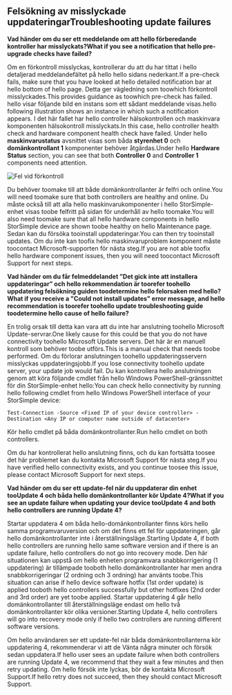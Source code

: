 <!--author=alkohli last changed: 03/17/16-->

## <a name="troubleshooting-update-failures"></a><span data-ttu-id="e6835-101">Felsökning av misslyckade uppdateringar</span><span class="sxs-lookup"><span data-stu-id="e6835-101">Troubleshooting update failures</span></span>
<span data-ttu-id="e6835-102">**Vad händer om du ser ett meddelande om att hello förberedande kontroller har misslyckats?**</span><span class="sxs-lookup"><span data-stu-id="e6835-102">**What if you see a notification that hello pre-upgrade checks have failed?**</span></span>

<span data-ttu-id="e6835-103">Om en förkontroll misslyckas, kontrollerar du att du har tittat i hello detaljerad meddelandefältet på hello hello sidans nederkant.</span><span class="sxs-lookup"><span data-stu-id="e6835-103">If a pre-check fails, make sure that you have looked at hello detailed notification bar at hello bottom of hello page.</span></span> <span data-ttu-id="e6835-104">Detta ger vägledning som toowhich förkontroll misslyckades.</span><span class="sxs-lookup"><span data-stu-id="e6835-104">This provides guidance as toowhich pre-check has failed.</span></span> <span data-ttu-id="e6835-105">hello visar följande bild en instans som ett sådant meddelande visas.</span><span class="sxs-lookup"><span data-stu-id="e6835-105">hello following illustration shows an instance in which such a notification appears.</span></span> <span data-ttu-id="e6835-106">I det här fallet har hello controller hälsokontrollen och maskinvara komponenten hälsokontroll misslyckats.</span><span class="sxs-lookup"><span data-stu-id="e6835-106">In this case, hello controller health check and hardware component health check have failed.</span></span> <span data-ttu-id="e6835-107">Under hello **maskinvarustatus** avsnittet visas som båda **styrenhet 0** och **domänkontrollant 1** komponenter behöver åtgärdas.</span><span class="sxs-lookup"><span data-stu-id="e6835-107">Under hello **Hardware Status** section, you can see that both **Controller 0** and **Controller 1** components need attention.</span></span>

  ![Fel vid förkontroll](./media/storsimple-install-troubleshooting/HCS_PreUpdateCheckFailed-include.png)

<span data-ttu-id="e6835-109">Du behöver toomake till att både domänkontrollanter är felfri och online.</span><span class="sxs-lookup"><span data-stu-id="e6835-109">You will need toomake sure that both controllers are healthy and online.</span></span> <span data-ttu-id="e6835-110">Du måste också till att alla hello maskinvarukomponenter i hello StorSimple-enhet visas toobe felfritt på sidan för underhåll av hello toomake.</span><span class="sxs-lookup"><span data-stu-id="e6835-110">You will also need toomake sure that all hello hardware components in hello StorSimple device are shown toobe healthy on hello Maintenance page.</span></span> <span data-ttu-id="e6835-111">Sedan kan du försöka tooinstall uppdateringar.</span><span class="sxs-lookup"><span data-stu-id="e6835-111">You can then try tooinstall updates.</span></span> <span data-ttu-id="e6835-112">Om du inte kan toofix hello maskinvaruproblem komponent måste toocontact Microsoft-supporten för nästa steg.</span><span class="sxs-lookup"><span data-stu-id="e6835-112">If you are not able toofix hello hardware component issues, then you will need toocontact Microsoft Support for next steps.</span></span>

<span data-ttu-id="e6835-113">**Vad händer om du får felmeddelandet ”Det gick inte att installera uppdateringar” och hello rekommendation är toorefer toohello uppdatering felsökning guiden toodetermine hello felorsaken med hello?**</span><span class="sxs-lookup"><span data-stu-id="e6835-113">**What if you receive a "Could not install updates" error message, and hello recommendation is toorefer toohello update troubleshooting guide toodetermine hello cause of hello failure?**</span></span>

<span data-ttu-id="e6835-114">En trolig orsak till detta kan vara att du inte har anslutning toohello Microsoft Update-servrar.</span><span class="sxs-lookup"><span data-stu-id="e6835-114">One likely cause for this could be that you do not have connectivity toohello Microsoft Update servers.</span></span> <span data-ttu-id="e6835-115">Det här är en manuell kontroll som behöver toobe utförs.</span><span class="sxs-lookup"><span data-stu-id="e6835-115">This is a manual check that needs toobe performed.</span></span> <span data-ttu-id="e6835-116">Om du förlorar anslutningen toohello uppdateringsservern misslyckas uppdateringsjobb.</span><span class="sxs-lookup"><span data-stu-id="e6835-116">If you lose connectivity toohello update server, your update job would fail.</span></span> <span data-ttu-id="e6835-117">Du kan kontrollera hello anslutningen genom att köra följande cmdlet från hello Windows PowerShell-gränssnittet för din StorSimple-enhet hello:</span><span class="sxs-lookup"><span data-stu-id="e6835-117">You can check hello connectivity by running hello following cmdlet from hello Windows PowerShell interface of your StorSimple device:</span></span>

 `Test-Connection -Source <Fixed IP of your device controller> -Destination <Any IP or computer name outside of datacenter>`

<span data-ttu-id="e6835-118">Kör hello cmdlet på båda domänkontrollanter.</span><span class="sxs-lookup"><span data-stu-id="e6835-118">Run hello cmdlet on both controllers.</span></span>

<span data-ttu-id="e6835-119">Om du har kontrollerat hello anslutning finns, och du kan fortsätta toosee det här problemet kan du kontakta Microsoft Support för nästa steg.</span><span class="sxs-lookup"><span data-stu-id="e6835-119">If you have verified hello connectivity exists, and you continue toosee this issue, please contact Microsoft Support for next steps.</span></span>

<span data-ttu-id="e6835-120">**Vad händer om du ser ett update-fel när du uppdaterar din enhet tooUpdate 4 och båda hello domänkontrollanter kör Update 4?**</span><span class="sxs-lookup"><span data-stu-id="e6835-120">**What if you see an update failure when updating your device tooUpdate 4 and both hello controllers are running Update 4?**</span></span>

<span data-ttu-id="e6835-121">Startar uppdatera 4 om båda hello-domänkontrollanter finns körs hello samma programvaruversion och om det finns ett fel för uppdateringen, går hello domänkontrollanter inte i återställningsläge.</span><span class="sxs-lookup"><span data-stu-id="e6835-121">Starting Update 4, if both hello controllers are running hello same software version and if there is an update failure, hello controllers do not go into recovery mode.</span></span> <span data-ttu-id="e6835-122">Den här situationen kan uppstå om hello enheten programvara snabbkorrigering (1 uppdatering) är tillämpade tooboth hello domänkontrollanter har men andra snabbkorrigeringar (2 ordning och 3 ordning) har använts toobe.</span><span class="sxs-lookup"><span data-stu-id="e6835-122">This situation can arise if hello device software hotfix (1st order update) is applied tooboth hello controllers successfully but other hotfixes (2nd order and 3rd order) are yet toobe applied.</span></span> <span data-ttu-id="e6835-123">Startar uppdatering 4 går hello domänkontrollanter till återställningsläge endast om hello två domänkontrollanter kör olika versioner.</span><span class="sxs-lookup"><span data-stu-id="e6835-123">Starting Update 4, hello controllers will go into recovery mode only if hello two controllers are running different software versions.</span></span> 

<span data-ttu-id="e6835-124">Om hello användaren ser ett update-fel när båda domänkontrollanterna kör uppdatering 4, rekommenderar vi att de Vänta några minuter och försök sedan uppdatera.</span><span class="sxs-lookup"><span data-stu-id="e6835-124">If hello user sees an update failure when both controllers are running Update 4, we recommend that they wait a few minutes and then retry updating.</span></span> <span data-ttu-id="e6835-125">Om hello försök inte lyckas, bör de kontakta Microsoft Support.</span><span class="sxs-lookup"><span data-stu-id="e6835-125">If hello retry does not succeed, then they should contact Microsoft Support.</span></span>

